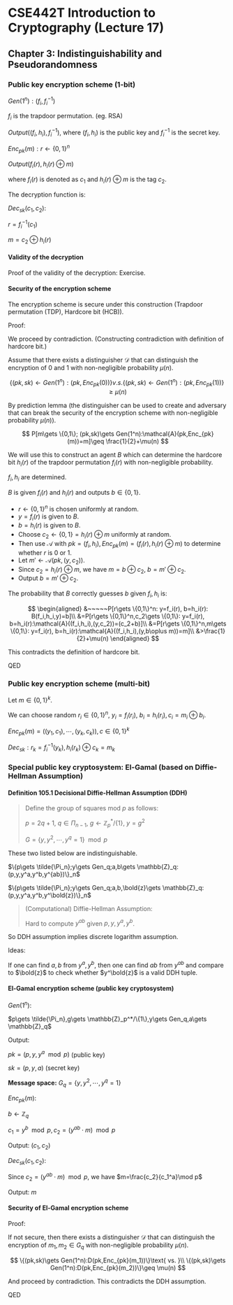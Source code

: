 # CSE442T Introduction to Cryptography (Lecture 17)

## Chapter 3: Indistinguishability and Pseudorandomness

### Public key encryption scheme (1-bit)

$Gen(1^n):(f_i, f_i^{-1})$

$f_i$ is the trapdoor permutation. (eg. RSA)

$Output((f_i, h_i), f_i^{-1})$, where $(f_i, h_i)$ is the public key and $f_i^{-1}$ is the secret key.

$Enc_{pk}(m):r\gets \{0, 1\}^n$

$Output(f_i(r), h_i(r)\oplus m)$

where $f_i(r)$ is denoted as $c_1$ and $h_i(r)\oplus m$ is the tag $c_2$.

The decryption function is:

$Dec_{sk}(c_1, c_2)$:

$r=f_i^{-1}(c_1)$

$m=c_2\oplus h_i(r)$

#### Validity of the decryption

Proof of the validity of the decryption: Exercise.

#### Security of the encryption scheme

The encryption scheme is secure under this construction (Trapdoor permutation (TDP), Hardcore bit (HCB)).

Proof:

We proceed by contradiction. (Constructing contradiction with definition of hardcore bit.)

Assume that there exists a distinguisher $\mathcal{D}$ that can distinguish the encryption of $0$ and $1$ with non-negligible probability $\mu(n)$.

$$
\{(pk,sk)\gets Gen(1^n):(pk,Enc_{pk}(0))\} v.s.\{(pk,sk)\gets Gen(1^n):(pk,Enc_{pk}(1))\} \geq \mu(n)
$$

By prediction lemma (the distinguisher can be used to create and adversary that can break the security of the encryption scheme with non-negligible probability $\mu(n)$).

$$
P[m\gets \{0,1\}; (pk,sk)\gets Gen(1^n):\mathcal{A}(pk,Enc_{pk}(m))=m]\geq \frac{1}{2}+\mu(n)
$$

We will use this to construct an agent $B$ which can determine the hardcore bit $h_i(r)$ of the trapdoor permutation $f_i(r)$ with non-negligible probability.

$f_i,h_i$ are determined.

$B$ is given $f_i(r)$ and $h_i(r)$ and outputs $b\in \{0,1\}$.

- $r\gets \{0,1\}^n$ is chosen uniformly at random.
- $y=f_i(r)$ is given to $B$.
- $b=h_i(r)$ is given to $B$.
- Choose $c_2\gets \{0,1\}= h_i(r)\oplus m$ uniformly at random.
- Then use $\mathcal{A}$ with $pk=(f_i, h_i),Enc_{pk}(m)=(f_i(r), h_i(r)\oplus m)$ to determine whether $r$ is $0$ or $1$.
- Let $m'\gets \mathcal{A}(pk,(y,c_2))$.
- Since $c_2=h_i(r)\oplus m$, we have $m=b\oplus c_2$, $b=m'\oplus c_2$.
- Output $b=m'\oplus c_2$.

The probability that $B$ correctly guesses $b$ given $f_i,h_i$ is:

$$
\begin{aligned}
&~~~~~P[r\gets \{0,1\}^n: y=f_i(r), b=h_i(r): B(f_i,h_i,y)=b]\\
&=P[r\gets \{0,1\}^n,c_2\gets \{0,1\}: y=f_i(r), b=h_i(r):\mathcal{A}((f_i,h_i),(y,c_2))=(c_2+b)]\\
&=P[r\gets \{0,1\}^n,m\gets \{0,1\}: y=f_i(r), b=h_i(r):\mathcal{A}((f_i,h_i),(y,b\oplus m))=m]\\
&>\frac{1}{2}+\mu(n)
\end{aligned}
$$

This contradicts the definition of hardcore bit.

QED

### Public key encryption scheme (multi-bit)

Let $m\in \{0,1\}^k$.

We can choose random $r_i\in \{0,1\}^n$, $y_i=f_i(r_i)$, $b_i=h_i(r_i),c_i=m_i\oplus b_i$.

$Enc_{pk}(m)=((y_1,c_1),\cdots,(y_k,c_k)),c\in \{0,1\}^k$

$Dec_{sk}:r_k=f_i^{-1}(y_k),h_i(r_k)\oplus c_k=m_k$

### Special public key cryptosystem: El-Gamal (based on Diffie-Hellman Assumption)

#### Definition 105.1 Decisional Diffie-Hellman Assumption (DDH)

> Define the group of squares mod $p$ as follows:
> 
> $p=2q+1$, $q\in \Pi_{n-1}$, $g\gets \mathbb{Z}_p^*/\{1\}$, $y=g^2$
>
> $G=\{y,y^2,\cdots,y^q=1\}\mod p$

These two listed below are indistinguishable.

$\{p\gets \tilde{\Pi_n};y\gets Gen_q;a,b\gets \mathbb{Z}_q:(p,y,y^a,y^b,y^{ab})\}_n$

$\{p\gets \tilde{\Pi_n};y\gets Gen_q;a,b,\bold{z}\gets \mathbb{Z}_q:(p,y,y^a,y^b,y^\bold{z})\}_n$

> (Computational) Diffie-Hellman Assumption:
>
> Hard to compute $y^{ab}$ given $p,y,y^a,y^b$.

So DDH assumption implies discrete logarithm assumption.

Ideas:

If one can find $a,b$ from $y^a,y^b$, then one can find $ab$ from $y^{ab}$ and compare to $\bold{z}$ to check whether $y^\bold{z}$ is a valid DDH tuple.

#### El-Gamal encryption scheme (public key cryptosystem)

$Gen(1^n)$:

$p\gets \tilde{\Pi_n},g\gets \mathbb{Z}_p^*/\{1\},y\gets Gen_q,a\gets \mathbb{Z}_q$

Output:

$pk=(p,y,y^a\mod p)$ (public key)

$sk=(p,y,a)$ (secret key)

**Message space:** $G_q=\{y,y^2,\cdots,y^q=1\}$

$Enc_{pk}(m)$:

$b\gets \mathbb{Z}_q$

$c_1=y^b\mod p,c_2=(y^{ab}\cdot m)\mod p$

Output: $(c_1,c_2)$

$Dec_{sk}(c_1,c_2)$:

Since $c_2=(y^{ab}\cdot m)\mod p$, we have $m=\frac{c_2}{c_1^a}\mod p$

Output: $m$

#### Security of El-Gamal encryption scheme

Proof:

If not secure, then there exists a distinguisher $\mathcal{D}$ that can distinguish the encryption of $m_1,m_2\in G_q$ with non-negligible probability $\mu(n)$.

$$
\{(pk,sk)\gets Gen(1^n):D(pk,Enc_{pk}(m_1))\}\text{ vs. }\\
\{(pk,sk)\gets Gen(1^n):D(pk,Enc_{pk}(m_2))\}\geq \mu(n)
$$

And proceed by contradiction. This contradicts the DDH assumption.

QED

